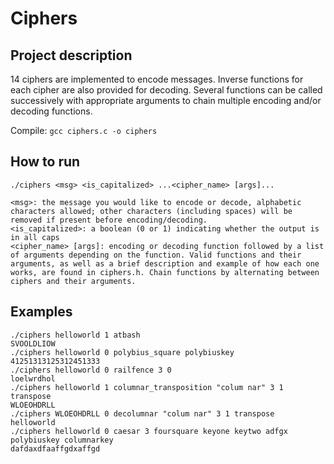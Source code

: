 # Ciphers

## Project description
14 ciphers are implemented to encode messages. Inverse functions for each cipher are also provided for decoding. Several functions can be called successively with appropriate arguments to chain multiple encoding and/or decoding functions. 

Compile: `gcc ciphers.c -o ciphers`


## How to run
```
./ciphers <msg> <is_capitalized> ...<cipher_name> [args]...

<msg>: the message you would like to encode or decode, alphabetic characters allowed; other characters (including spaces) will be removed if present before encoding/decoding.
<is_capitalized>: a boolean (0 or 1) indicating whether the output is in all caps
<cipher_name> [args]: encoding or decoding function followed by a list of arguments depending on the function. Valid functions and their arguments, as well as a brief description and example of how each one works, are found in ciphers.h. Chain functions by alternating between ciphers and their arguments.
```

## Examples
```
./ciphers helloworld 1 atbash
SVOOLDLIOW
./ciphers helloworld 0 polybius_square polybiuskey
41251313125312451333
./ciphers helloworld 0 railfence 3 0
loelwrdhol
./ciphers helloworld 1 columnar_transposition "colum nar" 3 1 transpose
WLOEOHDRLL
./ciphers WLOEOHDRLL 0 decolumnar "colum nar" 3 1 transpose
helloworld
./ciphers helloworld 0 caesar 3 foursquare keyone keytwo adfgx polybiuskey columnarkey
dafdaxdfaaffgdxaffgd
```
